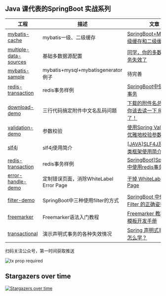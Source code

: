 ## Java 课代表的SpringBoot 实战系列

| 工程                                                         | 描述                                    | 文章                                                         |
| ------------------------------------------------------------ | --------------------------------------- | ------------------------------------------------------------ |
| [mybatis-cache](https://github.com/zhengxl5566/springboot-demo/tree/master/mybatis/mybatis-cache) | mybatis一级、二级缓存                   | [SpringBoot+Mybatis一级缓存和二级缓存详解](https://www.cnblogs.com/zhengxl5566/p/11868656.html) |
| [multiple-data-sources](https://github.com/zhengxl5566/springboot-demo/tree/master/mybatis/multiple-data-sources) | 基础多数据源配置                        | [同学，你的多数据源事务失效了](https://javahelper.top/java/2021/11/30/multiple-data-sources.html) |
| [mybatis-sample](https://github.com/zhengxl5566/springboot-demo/tree/master/mybatis/mybatis-sample) | mybatis+mysql+mybatisgenerator例子      | 待完善                                                       |
| [redis-transaction](https://github.com/zhengxl5566/springboot-demo/tree/master/redis/redis-transaction) | redis事务样例                           | [SpringBoot中使用redis事务](https://www.cnblogs.com/zhengxl5566/p/12028293.html) |
| [download-demo](https://github.com/zhengxl5566/springboot-demo/tree/master/download-demo) | 三行代码搞定附件中文名乱码问题          | [下载的附件名总乱码？你该去读一下 RFC 文档了！](https://javahelper.top/java/2020/08/13/download-file-name-encode.html) |
| [validation-demo](https://github.com/zhengxl5566/springboot-demo/tree/master/validation-demo) | 参数校验                                | [使用Spring Validation优雅地校验参数](https://javahelper.top/java/2020/07/29/check-params-with-spring-validation.html) |
| [slf4j](https://github.com/zhengxl5566/springboot-demo/tree/master/slf4j/logtest) | slf4j使用简介                           | [[JAVA\]SLF4J及其实现类框架使用简介](https://www.cnblogs.com/zhengxl5566/p/12301919.html) |
| [redis-transaction](https://github.com/zhengxl5566/springboot-demo/tree/master/redis/redis-transaction) | redis事务样例                           | [SpringBoot\]SpringBoot中使用redis事务](https://www.cnblogs.com/zhengxl5566/p/12028293.html) |
| [error-handle-demo](https://github.com/zhengxl5566/springboot-demo/tree/master/error-handle-demo) | 定制错误页面，消除WhiteLabel Error Page | [干掉 WhiteLabel Error Page](https://segmentfault.com/a/1190000025128752) |
| [filter-demo](https://github.com/zhengxl5566/springboot-demo/tree/master/filter-demo) | SpringBoot中三种使用filter的方式        | [SpringBoot 中使用 Filter 的正确姿势](https://javahelper.top/java/2020/07/07/using-filter-in-springboot.html) |
| [freemarker](https://github.com/zhengxl5566/springboot-demo/tree/master/freemarker) | Freemarker语法入门教程                  | [Freemarker 教程(一)-模板开发手册](https://javahelper.top/java/2021/02/02/freemarker-template-dev-guide.html) |
| [transactional](https://github.com/zhengxl5566/springboot-demo/tree/master/transactional) | 演示声明式事务的各种失效情况            | [Spring 声明式事务应该怎么学？](https://javahelper.top/java/2021/09/06/how-to-learn-spring-transactional.html) |



扫码关注公众号，第一时间获取推送

![tx prop required](https://zhengxl5566.github.io/img/java-helper/qr-code-1270x300.jpg)


## Stargazers over time

[![Stargazers over time](https://starchart.cc/helloworlde/SpringBoot-DynamicDataSource.svg)](https://starchart.cc/helloworlde/SpringBoot-DynamicDataSource)

